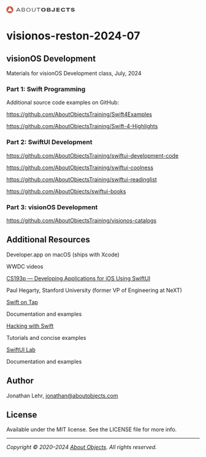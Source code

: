 <div>
<a href="https://www.aboutobjects.com"><img src="ao-logo.png" height=18 style="height: 18px;"/></a>
</div>

# visionos-reston-2024-07

## visionOS Development

Materials for visionOS Development class, July, 2024

### Part 1: Swift Programming

Additional source code examples on GitHub: 

https://github.com/AboutObjectsTraining/Swift4Examples

https://github.com/AboutObjectsTraining/Swift-4-Highlights

### Part 2: SwiftUI Development

https://github.com/AboutObjectsTraining/swiftui-development-code

https://github.com/AboutObjectsTraining/swiftui-coolness

https://github.com/AboutObjectsTraining/swiftui-readinglist

https://github.com/AboutObjects/swiftui-books

### Part 3: visionOS Development

https://github.com/AboutObjectsTraining/visionos-catalogs

## Additional Resources

Developer.app on macOS (ships with Xcode)

WWDC videos

[CS193p — Developing Applications for iOS Using SwiftUI](https://cs193p.sites.stanford.edu)

Paul Hegarty, Stanford University (former VP of Engineering at NeXT)

[Swift on Tap](https://swiftontap.com)

Documentation and examples

[Hacking with Swift](https://www.hackingwithswift.com)

Tutorials and concise examples

[SwiftUI Lab](https://swiftui-lab.com)

Documentation and examples



## Author
Jonathan Lehr, jonathan@aboutobjects.com

## License

Available under the MIT license. See the LICENSE file for more info.

___

_Copyright &copy; 2020–2024 [About Objects](https://www.aboutobjects.com). All rights reserved._


